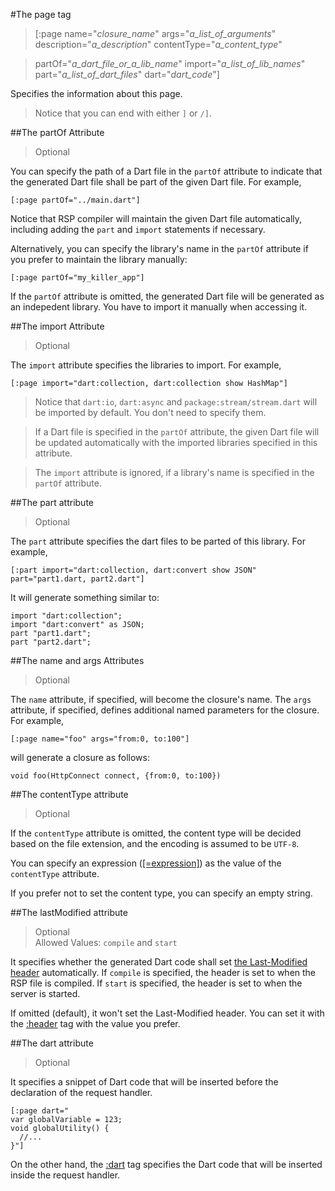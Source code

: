 #The page tag

>[:page name="*closure_name*" args="*a_list_of_arguments*" description="*a_description*" contentType="*a_content_type*"

>  partOf="*a_dart_file_or_a_lib_name*" import="*a_list_of_lib_names*" part="*a_list_of_dart_files*" dart="*dart_code*"]

Specifies the information about this page.

> Notice that you can end with either `]` or `/]`.

##The partOf Attribute

> Optional

You can specify the path of a Dart file in the `partOf` attribute to indicate that the generated Dart file shall be part of the given Dart file. For example,

    [:page partOf="../main.dart"]

Notice that RSP compiler will maintain the given Dart file automatically, including adding the `part` and `import` statements if necessary.

Alternatively, you can specify the library's name in the `partOf` attribute if you prefer to maintain the library manually:

    [:page partOf="my_killer_app"]

If the `partOf` attribute is omitted, the generated Dart file will be generated as an indepedent library. You have to import it manually when accessing it.

##The import Attribute

> Optional

The `import` attribute specifies the libraries to import. For example,

    [:page import="dart:collection, dart:collection show HashMap"]

> Notice that `dart:io`, `dart:async` and `package:stream/stream.dart` will be imported by default. You don't need to specify them.

> If a Dart file is specified in the `partOf` attribute, the given Dart file will be updated automatically with the imported libraries specified in this attribute.

> The `import` attribute is ignored, if a library's name is specified in the `partOf` attribute.

##The part attribute

> Optional

The `part` attribute specifies the dart files to be parted of this library. For example,

    [:part import="dart:collection, dart:convert show JSON" part="part1.dart, part2.dart"]

It will generate something similar to:

    import "dart:collection";
    import "dart:convert" as JSON;
    part "part1.dart";
    part "part2.dart";

##The name and args Attributes

> Optional

The `name` attribute, if specified, will become the closure's name. The `args` attribute, if specified, defines additional named parameters for the closure. For example,

    [:page name="foo" args="from:0, to:100"]

will generate a closure as follows:

    void foo(HttpConnect connect, {from:0, to:100})

##The contentType attribute

> Optional

If the `contentType` attribute is omitted, the content type will be decided based on the file extension, and the encoding is assumed to be `UTF-8`.

You can specify an expression ([[=expression]](=.md)) as the value of the `contentType` attribute.

If you prefer not to set the content type, you can specify an empty string.

##The lastModified attribute

> Optional  
> Allowed Values: `compile` and `start`

It specifies whether the generated Dart code shall set [the Last-Modified header](http://www.w3.org/Protocols/rfc2616/rfc2616-sec14.html) automatically. If `compile` is specified, the header is set to when the RSP file is compiled. If `start` is specified, the header is set to when the server is started.

If omitted (default), it won't set the Last-Modified header. You can set it with the [:header](header.md) tag with the value you prefer.

##The dart attribute

> Optional

It specifies a snippet of Dart code that will be inserted before the declaration of the request handler.

    [:page dart="
    var globalVariable = 123;
    void globalUtility() {
      //...
    }"]

On the other hand, the [:dart](dart.md) tag specifies the Dart code that will be inserted inside the request handler.
